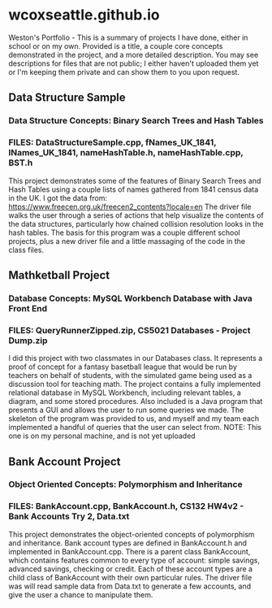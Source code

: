 # wcoxseattle.github.io
Weston's Portfolio - This is a summary of projects I have done, either in school or on my own. Provided is a title, a couple core concepts demonstrated in the project, and a more detailed description. You may see descriptions for files that are not public; I either haven't uploaded them yet or I'm keeping them private and can show them to you upon request.

## **Data Structure Sample**
### **Data Structure Concepts: Binary Search Trees and Hash Tables**
### FILES: DataStructureSample.cpp, fNames_UK_1841, lNames_UK_1841, nameHashTable.h, nameHashTable.cpp, BST.h
This project demonstrates some of the features of Binary Search Trees and Hash Tables using a couple lists of names gathered from 1841 census data in the UK. I got the data from:
  https://www.freecen.org.uk/freecen2_contents?locale=en
The driver file walks the user through a series of actions that help visualize the contents of the data structures, particularly how chained collision resolution looks in the hash tables. The basis for this program was a couple different school projects, plus a new driver file and a little massaging of the code in the class files.

## **Mathketball Project**
### **Database Concepts: MySQL Workbench Database with Java Front End**
### FILES: QueryRunnerZipped.zip, CS5021 Databases - Project Dump.zip
I did this project with two classmates in our Databases class. It represents a proof of concept for a fantasy basetball league that would be run by teachers on behalf of students, with the simulated game being used as a discussion tool for teaching math. The project contains a fully implemented relational database in MySQL Workbench, including relevant tables, a diagram, and some stored procedures.
Also included is a Java program that presents a GUI and allows the user to run some queries we made. The skeleton of the program was provided to us, and myself and my team each implemented a handful of queries that the user can select from.
NOTE: This one is on my personal machine, and is not yet uploaded

## **Bank Account Project**
### **Object Oriented Concepts: Polymorphism and Inheritance**
### FILES: BankAccount.cpp, BankAccount.h, CS132 HW4v2 - Bank Accounts Try 2, Data.txt
This project demonstrates the object-oriented concepts of polymorphism and inheritance. Bank account types are defined in BankAccount.h and implemented in BankAccount.cpp. There is a parent class BankAccount, which contains features common to every type of account: simple savings, advanced savings, checking or credit. Each of these account types are a child class of BankAccount with their own particular rules.
The driver file was will read sample data from Data.txt to generate a few accounts, and give the user a chance to manipulate them.




